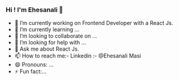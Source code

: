 ### Hi ! I'm Ehesanali 👋

- 🔭 I’m currently working on Frontend Developer with a React Js.
- 🌱 I’m currently learning ...
- 👯 I’m looking to collaborate on ...
- 🤔 I’m looking for help with ...
- 💬 Ask me about React Js.
- 📫 How to reach me:- Linkedin :- @Ehesanali Masi 
- 😄 Pronouns: ...
- ⚡ Fun fact:...

